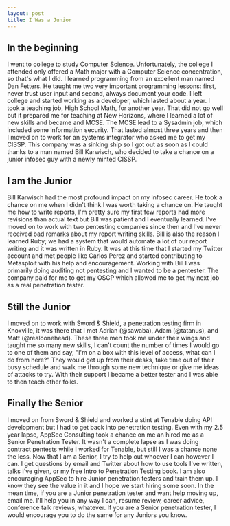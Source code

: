 ```yaml
---
layout: post
title: I Was a Junior
---
```


## In the beginning
I went to college to study Computer Science. Unfortunately, the college I attended only offered a Math major with a Computer Science concentration, so that's what I did. I learned programming from an excellent man named Dan Fetters. He taught me two very important programming lessons: first, never trust user input and second, always document your code. I left college and started working as a developer, which lasted about a year. I took a teaching job, High School Math, for another year. That did not go well but it prepared me for teaching at New Horizons, where I learned a lot of new skills and became and MCSE. The MCSE lead to a Sysadmin job, which included some information security. That lasted almost three years and then I moved on to work for an systems integrator who asked me to get my CISSP. This company was a sinking ship so I got out as soon as I could thanks to a man named Bill Karwisch, who decided to take a chance on a junior infosec guy with a newly minted CISSP.

## I am the Junior
Bill Karwisch had the most profound impact on my infosec career. He took a chance on me when I didn't think I was worth taking a chance on. He taught me how to write reports, I'm pretty sure my first few reports had more revisions than actual text but Bill was patient and I eventually learned. I've moved on to work with two pentesting companies since then and I've never received bad remarks about my report writing skills. Bill is also the reason I learned Ruby; we had a system that would automate a lot of our report writing and it was written in Ruby. It was at this time that I started my Twitter account and met people like Carlos Perez and started contributing to Metasploit with his help and encouragement. Working with Bill I was primarily doing auditing not pentesting and I wanted to be a pentester. The company paid for me to get my OSCP which allowed me to get my next job as a real penetration tester.

## Still the Junior
I moved on to work with Sword & Shield, a penetration testing firm in Knoxville, it was there that I met Adrian (@sawaba), Adam (@tatanus), and Matt (@realconehead). These three men took me under their wings and taught me so many new skills, I can't count the number of times I would go to one of them and say, "I'm on a box with this level of access, what can I do from here?" They would get up from their desks, take time out of their busy schedule and walk me through some new technique or give me ideas of attacks to try. With their support I became a better tester and I was able to then teach other folks.

## Finally the Senior
I moved on from Sword & Shield and worked a stint at Tenable doing API development but I had to get back into penetration testing. Even with my 2.5 year lapse, AppSec Consulting took a chance on me an hired me as a Senior Penetration Tester. It wasn't a complete lapse as I was doing contract pentests while I worked for Tenable, but still I was a chance none the less. Now that I am a Senior, I try to help out whoever I can however I can. I get questions by email and Twitter about how to use tools I've written, talks I've given, or my free Intro to Penetration Testing book. I am also encouraging AppSec to hire Junior penetration testers and train them up. I know they see the value in it and I hope we start hiring some soon. In the mean time, if you are a Junior penetration tester and want help moving up, email me. I'll help you in any way I can, resume review, career advice, conference talk reviews, whatever. If you are a Senior penetration tester, I would encourage you to do the same for any Juniors you know.
